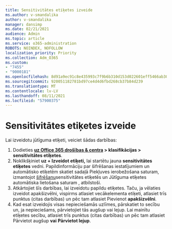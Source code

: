 ```yaml
---
title: Sensitivitātes etiķetes izveide
ms.author: v-smandalika
author: v-smandalika
manager: dansimp
ms.date: 02/21/2021
audience: Admin
ms.topic: article
ms.service: o365-administration
ROBOTS: NOINDEX, NOFOLLOW
localization_priority: Priority
ms.collection: Adm_O365
ms.custom:
- "7455"
- "9000181"
ms.openlocfilehash: 8d91a9ec91c8e435993c7f9b6b310d153d022601eff5466ab30782f8e8f560ed
ms.sourcegitcommit: 920051182781bd97ce4d4d6fbd268cb37b84d239
ms.translationtype: MT
ms.contentlocale: lv-LV
ms.lasthandoff: 08/11/2021
ms.locfileid: "57900375"
---
```

# <a name="create-a-sensitivity-label"></a>Sensitivitātes etiķetes izveide

Lai izveidotu jūtīguma etiķeti, veiciet šādas darbības:

1. Dodieties **[uz Office 365 drošības & centra](https://sip.protection.office.com/) > klasifikācijas > sensitivitātes etiķetes**.
2. Noklikšķiniet **uz + Izveidot etiķeti,** lai startētu jauna **sensitivitātes etiķetes** vedni. Papildinformāciju par šifrēšanas iestatījumiem [](https://docs.microsoft.com/microsoft-365/compliance/encryption-sensitivity-labels) un automātisko etiķetēm skatiet sadaļā Piekļuves ierobežošana saturam, izmantojot [šifrēšanu](https://docs.microsoft.com/microsoft-365/compliance/apply-sensitivity-label-automatically)sensitivitātes etiķetēs un Jūtīguma etiķetes automātiska lietošana saturam , atbilstoši.
3. Atkārtojiet šīs darbības, lai izveidotu papildu etiķetes. Taču, ja vēlaties izveidot apakšizvēlni, vispirms atlasiet vecākelementa etiķeti, atlasiet trīs punktus (citas darbības) un pēc tam atlasiet Pievienot **apakšizvēlni**.
4. Kad esat izveidojis visas nepieciešamās uzlīmes, pārskatiet to secību un, ja nepieciešams, pārvietojiet tās augšup vai lejup. Lai mainītu etiķetes secību, atlasiet trīs punktus (citas darbības) un pēc tam atlasiet Pārvietot augšup **vai** **Pārvietot lejup**. 

